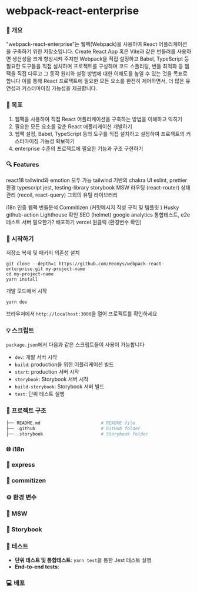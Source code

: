 # webpack-react-enterprise

### 🚀 개요 
"webpack-react-enterprise"는 웹팩(Webpack)을 사용하여 React 어플리케이션을 구축하기 위한 저장소입니다. 
Create React App 혹은 Vite과 같은 번들러를 사용하면 생산성을 크게 향상시켜 주지만 
Webpack을 직접 설정하고 Babel, TypeScript 등 필요한 도구들을 직접 설치하며 프로젝트를 구성하며 
코드 스플리팅, 번들 최적화 등 웹팩을 직접 다루고 그 동작 원리와 설정 방법에 대한 이해도를 높일 수 있는 것을 목표로 합니다
이를 통해 React 프로젝트에 필요한 모든 요소를 완전히 제어하면서, 더 많은 유연성과 커스터마이징 가능성을 제공합니다.


### 🎯 목표
1. 웹팩을 사용하여 직접 React 어플리케이션을 구축하는 방법을 이해하고 익히기
2. 필요한 모든 요소를 갖춘 React 애플리케이션 개발하기 
3. 웹팩 설정, Babel, TypeScript 등의 도구를 직접 설치하고 설정하여 프로젝트의 커스터마이징 가능성 확보하기 
4. enterprise 수준의 프로젝트에 필요한 기능과 구조 구현하기 

### 🔍 Features

react18
tailwind와 emotion 모두 가능 
tailwind 기반의 chakra UI 
eslint, prettier 환경
typescript 
jest, testing-library
storybook
MSW
라우팅 (react-router)
상태관리 (recoil, react-query)
그외의 유틸 라이브러리 

i18n
인증
웹팩 번들분석
Commitizen (커밋메시지 작성 규칙 및 템플릿 )
Husky
github-action
Lighthouse 확인 
SEO (helmet)
google analytics
통합테스트, e2e테스트 
서버 필요한가? 
배포하기 vercel 원클릭 (환경변수 확인)

### 🎉 시작하기

저장소 복제 및 패키지 의존성 설치 
```shell
git clone --depth=1 https://github.com/Heonys/webpack-react-enterprise.git my-project-name
cd my-project-name
yarn install
```

개발 모드에서 시작

```shell
yarn dev
```

브라우저에서 `http://localhost:3000`을 열어 프로젝트를 확인하세요

### 💡 스크립트 

`package.json`에서 다음과 같은 스크립트들이 사용이 가능합니다 

- `dev`: 개발 서버 시작
- `build`: production을 위한 어플리케이션 빌드 
- `start`: production 서버 시작 
- `storybook`: Storybook 서버 시작
- `build-storybook`: Storybook 서버 빌드 
- `test`: 단위 테스트 실행 


### 📃 프로젝트 구조
```sh
├── README.md                       # README file
├── .github                         # GitHub folder
├── .storybook                      # Storybook folder
```

### 🌐 i18n

### 📢 express 

### 📝 commitizen

### ⚙️ 환경 변수

### 🎲 MSW 

### 📖 Storybook 

### 🧪 테스트

- **단위 테스트 및 통합테스트**: `yarn test`을 통한 Jest 테스트 실행 
- **End-to-end tests**: 





### 💻 배포 

